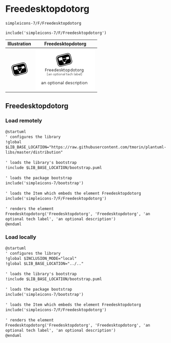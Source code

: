 # Freedesktopdotorg


```text
simpleicons-7/F/Freedesktopdotorg
```

```text
include('simpleicons-7/F/Freedesktopdotorg')
```



| Illustration | Freedesktopdotorg |
| :---: | :---: |
| ![illustration for Illustration](../../simpleicons-7/F/Freedesktopdotorg.png) | ![illustration for Freedesktopdotorg](../../simpleicons-7/F/Freedesktopdotorg.Local.png) |




## Freedesktopdotorg

### Load remotely
```plantuml
@startuml
' configures the library
!global $LIB_BASE_LOCATION="https://raw.githubusercontent.com/tmorin/plantuml-libs/master/distribution"

' loads the library's bootstrap
!include $LIB_BASE_LOCATION/bootstrap.puml

' loads the package bootstrap
include('simpleicons-7/bootstrap')

' loads the Item which embeds the element Freedesktopdotorg
include('simpleicons-7/F/Freedesktopdotorg')

' renders the element
Freedesktopdotorg('Freedesktopdotorg', 'Freedesktopdotorg', 'an optional tech label', 'an optional description')
@enduml
```

### Load locally
```plantuml
@startuml
' configures the library
!global $INCLUSION_MODE="local"
!global $LIB_BASE_LOCATION="../.."

' loads the library's bootstrap
!include $LIB_BASE_LOCATION/bootstrap.puml

' loads the package bootstrap
include('simpleicons-7/bootstrap')

' loads the Item which embeds the element Freedesktopdotorg
include('simpleicons-7/F/Freedesktopdotorg')

' renders the element
Freedesktopdotorg('Freedesktopdotorg', 'Freedesktopdotorg', 'an optional tech label', 'an optional description')
@enduml
```

